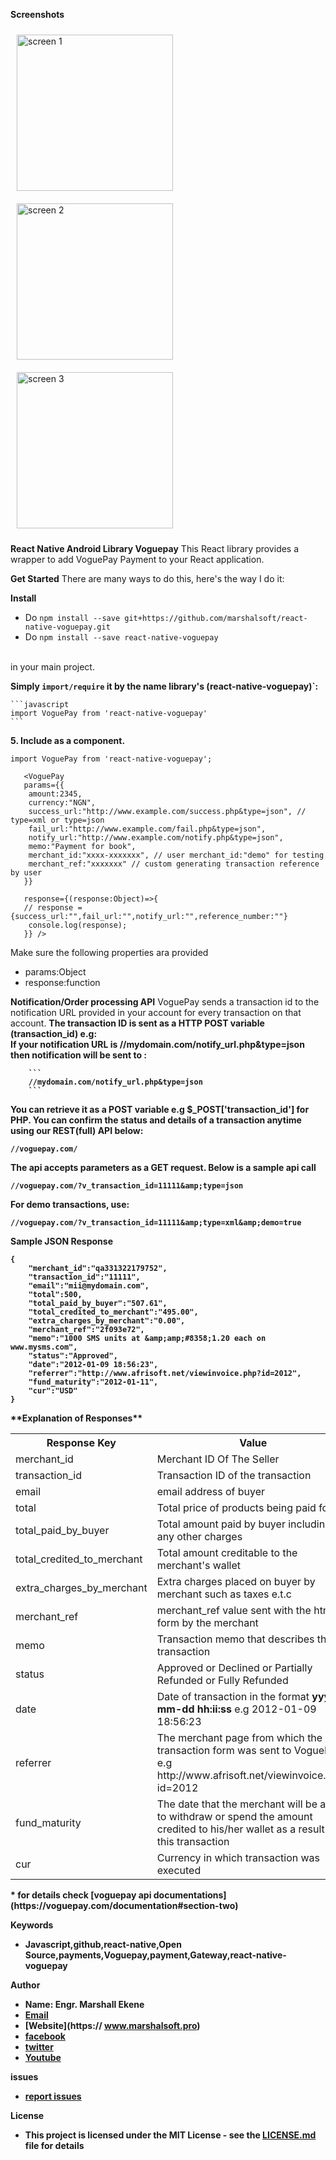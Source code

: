**Screenshots**

<div >
<img src="Screenshot_20190723-111623.jpg" width="250" alt=" screen 1" style="padding:10px">
<img src="Screenshot_20190723-111640.jpg" width="250" alt="screen 2"  style="padding:10px">
<img src="Screenshot_20190723-111651.jpg" width="250" alt="screen 3"  style="padding:10px">
</div>

**React Native Android Library Voguepay**
This React library provides a wrapper to add VoguePay Payment to your React application.

**Get Started**
There are many ways to do this, here's the way I do it:

**Install**
* Do `npm install --save git+https://github.com/marshalsoft/react-native-voguepay.git` 
* Do `npm install --save react-native-voguepay`
<br/>
 in your main project.

**Simply `import/require` it by the name library's (react-native-voguepay)`:**

    ```javascript
    import VoguePay from 'react-native-voguepay'
    ```
**5. Include as a component.**
```
import VoguePay from 'react-native-voguepay';

   <VoguePay 
   params={{
    amount:2345,
    currency:"NGN",
    success_url:"http://www.example.com/success.php&type=json", // type=xml or type=json
    fail_url:"http://www.example.com/fail.php&type=json",
    notify_url:"http://www.example.com/notify.php&type=json",
    memo:"Payment for book",
    merchant_id:"xxxx-xxxxxxx", // user merchant_id:"demo" for testing
    merchant_ref:"xxxxxxx" // custom generating transaction reference by user
   }} 
   
   response={(response:Object)=>{ 
   // response = {success_url:"",fail_url:"",notify_url:"",reference_number:""}
    console.log(response);
   }} /> 
   ```
 Make sure the following properties ara provided
   * params:Object
   * response:function
   
 **Notification/Order processing API**
VoguePay sends a transaction id to the notification URL provided in your account for every transaction on that account.
<b/>
The transaction ID is sent as a HTTP POST variable (transaction_id) e.g:<br>
If your notification URL is //mydomain.com/notify_url.php&type=json<br>
then notification will be sent to :<br> 

        ```
        //mydomain.com/notify_url.php&type=json
        ```
You can retrieve it as a POST variable e.g $_POST['transaction_id'] for PHP.<b/>
You can confirm the status and details of a transaction anytime using our REST(full) API below:

```
//voguepay.com/
```
The api accepts parameters as a GET request. Below is a sample api call

```
//voguepay.com/?v_transaction_id=11111&amp;type=json
```
<p>
For demo transactions, use:
 </p>
 
```
//voguepay.com/?v_transaction_id=11111&amp;type=xml&amp;demo=true
```
<p>
Sample JSON Response
</p>

```
{
    "merchant_id":"qa331322179752",
    "transaction_id":"11111",
    "email":"mii@mydomain.com",
    "total":500,
    "total_paid_by_buyer":"507.61",
    "total_credited_to_merchant":"495.00",
    "extra_charges_by_merchant":"0.00",
    "merchant_ref":"2f093e72",
    "memo":"1000 SMS units at &amp;amp;#8358;1.20 each on www.mysms.com",
    "status":"Approved",
    "date":"2012-01-09 18:56:23",
    "referrer":"http://www.afrisoft.net/viewinvoice.php?id=2012",
    "fund_maturity":"2012-01-11",
    "cur":"USD"
}
```
<p>
**Explanation of Responses**
 </p>
<p>
 <div class="table-responsive">
                            <table class="table table-striped table-bordered table-hover">
                                <tbody>
                                    <tr>
                                        <th>Response Key</th>
                                        <th>Value</th>
                                    </tr>
                                    <tr>
                                        <td>merchant_id</td>
                                        <td>Merchant ID Of The Seller</td>
                                    </tr>
                                    <tr>
                                        <td>transaction_id</td>
                                        <td>Transaction ID of the transaction</td>
                                    </tr>
                                    <tr>
                                        <td>email</td>
                                        <td>email address of buyer</td>
                                    </tr>
                                    <tr>
                                        <td>total</td>
                                        <td>Total price of products being paid for</td>
                                    </tr>
                                    <tr>
                                        <td>total_paid_by_buyer</td>
                                        <td>Total amount paid by buyer including any other charges</td>
                                    </tr>
                                    <tr>
                                        <td>total_credited_to_merchant</td>
                                        <td>Total amount creditable to the merchant's wallet</td>
                                    </tr>
                                    <tr>
                                        <td>extra_charges_by_merchant</td>
                                        <td>Extra charges placed on buyer by merchant such as taxes e.t.c</td>
                                    </tr>
                                    <tr>
                                        <td>merchant_ref</td>
                                        <td>merchant_ref value sent with the html form by the merchant</td>
                                    </tr>
                                    <tr>
                                        <td>memo</td>
                                        <td>Transaction memo that describes the transaction</td>
                                    </tr>
                                    <tr>
                                        <td>status</td>
                                        <td>Approved or Declined or Partially Refunded or Fully Refunded</td>
                                    </tr>
                                    <tr>
                                        <td>date</td>
                                        <td>Date of transaction in the format <b>yyyy-mm-dd hh:ii:ss</b> e.g 2012-01-09 18:56:23</td>
                                    </tr>
                                    <tr>
                                        <td>referrer</td>
                                        <td>The merchant page from which the transaction form was sent to VoguePay e.g http://www.afrisoft.net/viewinvoice.php?id=2012</td>
                                    </tr>
                                    <tr>
                                        <td>fund_maturity</td>
                                        <td>The date that the merchant will be able to withdraw or spend the amount credited to his/her wallet as a result of this transaction</td>
                                    </tr>
                                    <tr>
                                        <td>cur</td>
                                        <td>Currency in which transaction was executed</td>
                                    </tr>
                                </tbody>
                            </table>
                            </div>
<p>
* for details check [voguepay api documentations](https://voguepay.com/documentation#section-two)
</p>
 
 **Keywords**
 * Javascript,github,react-native,Open Source,payments,Voguepay,payment,Gateway,react-native-voguepay
 
 **Author**
 * Name: Engr. Marshall Ekene
 * [Email](mailto://admin@marshalsoft.pro)
 * [Website](https:// www.marshalsoft.pro)
 * [facebook](https://www.facebook.com/marshalsoft)
 * [twitter](https://twitter.com/Marshallekene)
 * [Youtube](https://www.youtube.com/c/MarshallEkene)

 **issues**
 * [report issues](https://github.com/marshalsoft/react-native-voguepay/issues)
 
 **License**
 * This project is licensed under the MIT License - see the [LICENSE.md](https://github.com/marshalsoft/react-native-voguepay/blob/master/LICENSE) file for details
